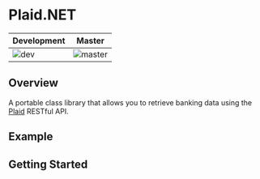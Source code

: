 # Plaid.NET
|**Development**|**Master**|
|---------------|----------|
|![dev](https://gigobyte.visualstudio.com/_apis/public/build/definitions/c0ac7b33-0b3f-4b18-82bc-6eb07a259743/24/badge)|![master](https://gigobyte.visualstudio.com/_apis/public/build/definitions/c0ac7b33-0b3f-4b18-82bc-6eb07a259743/23/badge)|

## Overview
A portable class library that allows you to retrieve banking data using the [Plaid](https://www.plaid.com/docs/) RESTful API.

## Example

## Getting Started


